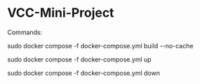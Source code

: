 # VCC-Mini-Project
Commands:

sudo docker compose -f docker-compose.yml build --no-cache

sudo docker compose -f docker-compose.yml up

sudo docker compose -f docker-compose.yml down 
